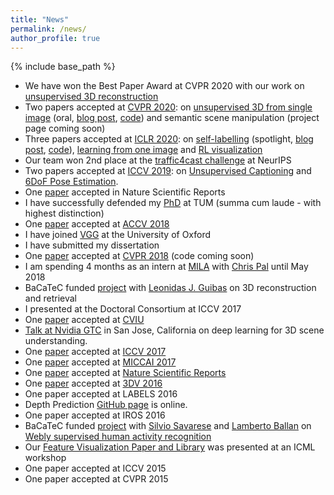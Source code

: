 ```yaml
---
title: "News"
permalink: /news/
author_profile: true
---
```


{% include base_path %}
* We have won the Best Paper Award at CVPR 2020 with our work on [unsupervised 3D reconstruction](http://www.robots.ox.ac.uk/~vgg/blog/unsupervised-learning-of-probably-symmetric-deformable-3d-objects-from-images-in-the-wild.html)
* Two papers accepted at [CVPR 2020](http://cvpr2020.thecvf.com//): on [unsupervised 3D from single image](https://arxiv.org/abs/1911.11130) (oral, [blog post](http://www.robots.ox.ac.uk/~vgg/blog/unsupervised-learning-of-probably-symmetric-deformable-3d-objects-from-images-in-the-wild.html), [code](https://github.com/elliottwu/unsup3d)) and semantic scene manipulation (project page coming soon)
* Three papers accepted at [ICLR 2020](https://iclr.cc/Conferences/2020): on [self-labelling](https://openreview.net/forum?id=Skl993R_PB) (spotlight, [blog post](http://www.robots.ox.ac.uk/~vgg/blog/self-labelling-via-simultaneous-clustering-and-representation-learning.html), [code](https://github.com/yukimasano/self-label)), [learning from one image](https://openreview.net/forum?id=ryxR4F4Lwr) and [RL visualization](https://openreview.net/forum?id=HJxVCkTwDH)
* Our team won 2nd place at the [traffic4cast challenge](https://www.iarai.ac.at/traffic4cast/forums/topic/4238/) at NeurIPS
* Two papers accepted at [ICCV 2019](http://iccv2019.thecvf.com/): on [Unsupervised Captioning](https://arxiv.org/abs/1908.09317) and [6DoF Pose Estimation](https://arxiv.org/abs/1812.00287).
* One [paper](https://www.nature.com/articles/s41598-019-43951-8) accepted in Nature Scientific Reports
* I have successfully defended my [PhD](http://mediatum.ub.tum.de/?id=1446678) at TUM (summa cum laude - with highest distinction)
* One [paper](https://arxiv.org/abs/1811.00793) accepted at [ACCV 2018](http://accv2018.net/)
* I have joined [VGG](http://www.robots.ox.ac.uk/~vgg/) at the University of Oxford
* I have submitted my dissertation
* One [paper](https://arxiv.org/abs/1803.11544) accepted at [CVPR 2018](http://cvpr2018.thecvf.com//) (code coming soon)
* I am spending 4 months as an intern at [MILA](https://mila.quebec/en/) with [Chris Pal](https://mila.quebec/en/person/pal-christopher/) until May 2018
* BaCaTeC funded [project](http://www.bacatec.de/de/gefoerderte_projekte.html) with [Leonidas J. Guibas](https://geometry.stanford.edu/member/guibas/) on 3D reconstruction and retrieval
* I presented at the Doctoral Consortium at ICCV 2017
* One [paper](http://www.sciencedirect.com/science/article/pii/S1077314217301406) accepted at [CVIU](https://www.journals.elsevier.com/computer-vision-and-image-understanding/)
* [Talk at Nvidia GTC](https://gputechconf2017.smarteventscloud.com/connect/sessionDetail.ww?SESSION_ID=112885) in San Jose, California on deep learning for 3D scene understanding.
* One [paper](http://campar.in.tum.de/Chair/PublicationDetail?pub=rupprecht2017iccv) accepted at [ICCV 2017](http://iccv2017.thecvf.com//)
* One [paper](http://campar.in.tum.de/Chair/PublicationDetail?pub=rieke2017miccai) accepted at [MICCAI 2017](http://www.miccai2017.org/)
* One [paper](https://www.nature.com/articles/s41598-017-01779-0.epdf) accepted at [Nature Scientific Reports](https://www.nature.com/articles/s41598-017-01779-0.epdf)
* One [paper](http://campar.in.tum.de/Chair/PublicationDetail?pub=laina2016depth) accepted at [3DV 2016](http://3dv.stanford.edu)
* One paper accepted at LABELS 2016
* Depth Prediction [GitHub page](https://github.com/iro-cp/FCRN-DepthPrediction) is online.
* One paper accepted at IROS 2016
* BaCaTeC funded [project](http://www.bacatec.de/de/gefoerderte_projekte.html) with [Silvio Savarese](http://cvgl.stanford.edu/silvio/) and [Lamberto Ballan](http://www.lambertoballan.net/) on [Webly supervised human activity recognition](http://campar.in.tum.de/Students/MaWeblySupHAR)
* Our [Feature Visualization Paper and Library](http://campar.in.tum.de/Chair/FeatVis) was presented at an ICML workshop
* One paper accepted at ICCV 2015
* One paper accepted at CVPR 2015
